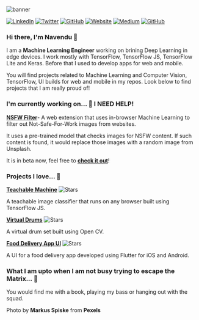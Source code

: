 ![banner](https://github.com/navendu-pottekkat/navendu-pottekkat/blob/master/banner.jpg)

[![LinkedIn](https://img.shields.io/badge/LinkedIn-navendup-blue?style=flat-square&logo=linkedin)](https://www.linkedin.com/in/navendup/)
[![Twitter](https://img.shields.io/twitter/follow/navendu_23?style=flat-square&logo=twitter)](https://twitter.com/navendu_23)
[![GitHub](https://img.shields.io/badge/GitHub-navendu--pottekkat-lightgrey?style=flat-square&logo=github)](https://www.github.com/navendu-pottekkat/)
[![Website](https://img.shields.io/badge/Website-navendu.me-red?style=flat-square)](https://navendu.me)
[![Medium](https://img.shields.io/badge/Medium-navendupottekkat-green?style=flat-square&logo=medium)](https://medium.com/@navendupottekkat)
[![GitHub](https://img.shields.io/badge/Current-nsfw--filter-lightgrey?style=for-the-badge&logo=github)](https://www.github.com/navendu-pottekkat/nsfw-filter)

### Hi there, I'm Navendu 👋

I am a **Machine Learning Engineer** working on brining Deep Learning in edge devices. I work mostly with TensorFlow, TensorFlow JS, TensorFlow Lite and Keras. Before that I used to develop apps for web and mobile.

You will find projects related to Machine Learning and Computer Vision, TensorFlow, UI builds for web and mobile in my repos. Look below to find projects that I am really proud of!

### I'm currently working on... 🔨 I NEED HELP!

[**NSFW Filter**](https://github.com/navendu-pottekkat/nsfw-filter)- A web extension that uses in-browser Machine Learning to filter out Not-Safe-For-Work images from websites. 

It uses a pre-trained model that checks images for NSFW content. If such content is found, it would replace those images with a random image from Unsplash.

It is in beta now, feel free to [**check it out**](https://github.com/navendu-pottekkat/nsfw-filter)!

### Projects I love... 🥰

[**Teachable Machine**](https://github.com/navendu-pottekkat/teachable-machine) ![Stars](https://img.shields.io/github/stars/navendu-pottekkat/teachable-machine?style=flat-square)

A teachable image classifier that runs on any browser built using TensorFlow JS.

[**Virtual Drums**](https://github.com/navendu-pottekkat/virtual-drums) ![Stars](https://img.shields.io/github/stars/navendu-pottekkat/virtual-drums?style=flat-square)

A virtual drum set built using Open CV.

[**Food Delivery App UI**](https://github.com/navendu-pottekkat/food-delivery-app-ui) ![Stars](https://img.shields.io/github/stars/navendu-pottekkat/food-delivery-app-ui?style=flat-square)

A UI for a food delivery app developed using Flutter for iOS and Android.

### What I am upto when I am not busy trying to escape the Matrix... 🕺

You would find me with a book, playing my bass or hanging out with the squad.


Photo by **Markus Spiske** from **Pexels**
